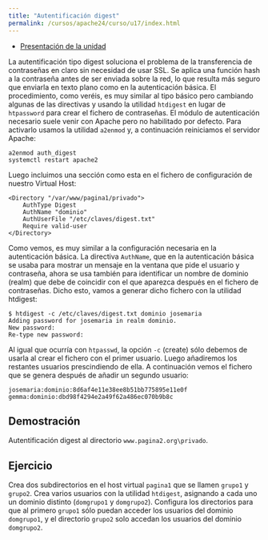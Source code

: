 ```yaml
---
title: "Autentificación digest"
permalink: /cursos/apache24/curso/u17/index.html
---
```


* [Presentación de la unidad](u17.pdf)

La autentificación tipo digest soluciona el problema de la transferencia de contraseñas en claro sin necesidad de usar SSL.  Se aplica una función hash a la contraseña antes de ser enviada sobre la red, lo que resulta más seguro que enviarla en texto plano como en la autenticación básica. El procedimiento, como veréis, es muy similar al tipo básico pero cambiando algunas de las directivas y usando la utilidad `htdigest` en lugar de `htpassword` para crear el fichero de contraseñas. El módulo de autenticación necesario suele venir con Apache pero no habilitado por defecto. Para activarlo usamos la utilidad `a2enmod` y, a continuación reiniciamos el servidor Apache:

    a2enmod auth_digest
    systemctl restart apache2 

Luego incluimos una sección como esta en el fichero de configuración de nuestro Virtual Host:

	<Directory "/var/www/pagina1/privado">
		AuthType Digest
		AuthName "dominio"
		AuthUserFile "/etc/claves/digest.txt"
		Require valid-user
	</Directory>

Como vemos, es muy similar a la configuración necesaria en la autenticación básica. La directiva `AuthName`, que en la autenticación básica se usaba para mostrar un mensaje en la ventana que pide el usuario y contraseña, ahora se usa también para identificar un nombre de dominio (realm) que debe de coincidir con el que aparezca después en el fichero de contraseñas. Dicho esto, vamos a generar dicho fichero con la utilidad htdigest:

    $ htdigest -c /etc/claves/digest.txt dominio josemaria
    Adding password for josemaria in realm dominio.
    New password:
    Re-type new password:

Al igual que ocurría con `htpasswd`, la opción `-c` (create) sólo debemos de usarla al crear el fichero con el primer usuario. Luego añadiremos los restantes usuarios prescindiendo de ella. A continuación vemos el fichero que se genera después de añadir un segundo usuario:

    josemaria:dominio:8d6af4e11e38ee8b51bb775895e11e0f
    gemma:dominio:dbd98f4294e2a49f62a486ec070b9b8c

## Demostración

Autentificación digest al directorio `www.pagina2.org\privado`.

## Ejercicio

Crea dos subdirectorios en el host virtual `pagina1` que se llamen `grupo1` y `grupo2`. Crea varios usuarios con la utilidad `htdigest`, asignando a cada uno un dominio distinto (`domgrupo1` y `domgrupo2`). Configura los directorios para que al primero `grupo1` sólo puedan acceder los usuarios del dominio `domgrupo1`, y el directorio `grupo2` solo accedan los usuarios del dominio `domgrupo2`.